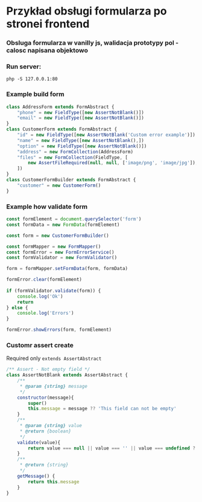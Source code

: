 
# Przykład obsługi formularza po stronei frontend

### Obsluga formularza w vanilly js, walidacja prototypy pol - calosc napisana objektowo 

### Run server:

```
php -S 127.0.0.1:80
```


### Example build form

```js
class AddressForm extends FormAbstract {
    "phone" = new FieldType([new AssertNotBlank()])
    "email" = new FieldType([new AssertNotBlank()])
}
class CustomerForm extends FormAbstract {
    "id" = new FieldType([new AssertNotBlank('Custom error example')])
    "name" = new FieldType([new AssertNotBlank(),])
    "option" = new FieldType([new AssertNotBlank()])
    "address" = new FormCollection(AddressForm)
    "files" = new FormCollection(FieldType, [
        new AssertFileRequired(null, null, ['image/png', 'image/jpg']),
    ]) 
}
class CustomerFormBuilder extends FormAbstract {
    "customer" = new CustomerForm()
}
```

### Example how validate form

```js
const formElement = document.querySelector('form')
const formData = new FormData(formElement)

const form = new CustomerFormBuilder()

const formMapper = new FormMapper()
const formError = new FormErrorService()
const formValidator = new FormValidator()

form = formMapper.setFormData(form, formData)

formError.clear(formElement)
    
if (formValidator.validate(form)) {
    console.log('Ok')
    return
} else {
    console.log('Errors')
}

formError.showErrors(form, formElement)
```


### Customr assert create

Required only `extends AssertAbstract`

```js
/** Assert - Not empty field */
class AssertNotBlank extends AssertAbstract {
    /**
     * @param {string} message 
     */
    constructor(message){
        super()
        this.message = message ?? 'This field can not be empty'
    }
    /**
     * @param {string} value
     * @return {boolean}
     */
    validate(value){
        return value === null || value === '' || value === undefined ? false : true
    }
    /**
     * @return {string}
     */
    getMessage() {
        return this.message
    }
}
```
